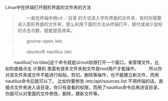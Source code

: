 Linux中在终端打开图形界面的文件夹的方法


>　　一直在终端中用cd ／目录 的方式进入字符界面的文件夹，有时你需要进入图形界面的文件夹，那么利用下面的方法从终端打开，替代或减少鼠标的点击次数，就能提高效率。

>　　gnome-open /etc

>　　ubuntu中 nautilus /etc


　　nautilus['nɔːtɪləs]这个命令就是以root权限打开一个窗口，来管理文件。比如你直接点击 计算机 里面有很多文件夹和文件是root用户才能操作，
　　所以你对该文件夹或文件不能进行粘贴，剪切，删除等操作，也不能建立新文件，而用nautilus命令后就可以了。 比如你要修改 /etc/apt/sources.list 不用终端的话，直接点文件夹进入该目录，你只有查看的权限，而用了nautilus命令后再进该目录，你就可以对里面的文件修改，删除，建新文件等。
